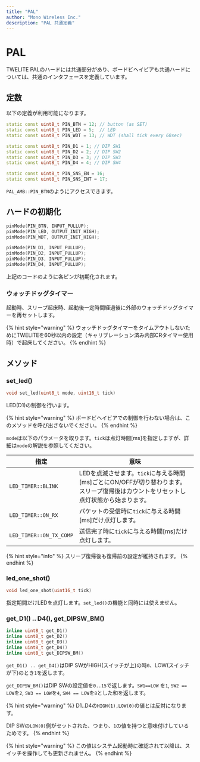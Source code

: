 ```yaml
---
title: "PAL"
author: "Mono Wireless Inc."
description: "PAL 共通定義"
---
```


# PAL

TWELITE PALのハードには共通部分があり、ボードビヘイビアも共通ハードについては、共通のインタフェースを定義しています。



## 定数

以下の定義が利用可能になります。

```cpp
static const uint8_t PIN_BTN = 12; // button (as SET)
static const uint8_t PIN_LED = 5;  // LED
static const uint8_t PIN_WDT = 13; // WDT (shall tick every 60sec)

static const uint8_t PIN_D1 = 1; // DIP SW1
static const uint8_t PIN_D2 = 2; // DIP SW2
static const uint8_t PIN_D3 = 3; // DIP SW3
static const uint8_t PIN_D4 = 4; // DIP SW4

static const uint8_t PIN_SNS_EN = 16;
static const uint8_t PIN_SNS_INT = 17;
```

`PAL_AMB::PIN_BTN`のようにアクセスできます。



## ハードの初期化

```cpp
pinMode(PIN_BTN, INPUT_PULLUP);
pinMode(PIN_LED, OUTPUT_INIT_HIGH);
pinMode(PIN_WDT, OUTPUT_INIT_HIGH);

pinMode(PIN_D1, INPUT_PULLUP);
pinMode(PIN_D2, INPUT_PULLUP);
pinMode(PIN_D3, INPUT_PULLUP);
pinMode(PIN_D4, INPUT_PULLUP);
```

上記のコードのように各ピンが初期化されます。



### ウォッチドッグタイマー

起動時、スリープ起床時、起動後一定時間経過後に外部のウォッチドッグタイマーを再セットします。

{% hint style="warning" %}
ウォッチドッグタイマーをタイムアウトしないためにTWELITEを60秒以内の設定（キャリブレーション済み内部CRタイマー使用時）で起床してください。
{% endhint %}



## メソッド

### set\_led()

```cpp
void set_led(uint8_t mode, uint16_t tick)
```

LED(D1)の制御を行います。

{% hint style="warning" %}
ボードビヘイビアでの制御を行わない場合は、このメソッドを呼び出さないでください。
{% endhint %}



`mode`は以下のパラメータを取ります。`tick`は点灯時間\[ms]を指定しますが、詳細は`mode`の解説を参照してください。

| 指定                      | 意味                                                                           |
| ----------------------- | ---------------------------------------------------------------------------- |
| `LED_TIMER::BLINK`      | LEDを点滅させます。`tick`に与える時間\[ms]ごとにON/OFFが切り替わります。スリープ復帰後はカウントをリセットし点灯状態から始まります。 |
| `LED_TIMER::ON_RX`      | パケットの受信時に`tick`に与える時間\[ms]だけ点灯します。                                           |
| `LED_TIMER::ON_TX_COMP` | 送信完了時に`tick`に与える時間\[ms]だけ点灯します。                                              |

{% hint style="info" %}
スリープ復帰後も復帰前の設定が維持されます。
{% endhint %}



### led\_one\_shot()

```cpp
void led_one_shot(uint16_t tick)
```

指定期間だけLEDを点灯します。`set_led()`の機能と同時には使えません。



### get\_D1() .. D4(), get\_DIPSW\_BM()

```cpp
inline uint8_t get_D1()
inline uint8_t get_D2()
inline uint8_t get_D3()
inline uint8_t get_D4()
inline uint8_t get_DIPSW_BM()
```

`get_D1() .. get_D4()`はDIP SWがHIGH(スイッチが上)の時`0`、LOW(スイッチが下)のとき`1`を返します。

`get_DIPSW_BM()`はDIP SWの設定値を`0..15`で返します。`SW1==LOW` を`1`, `SW2 == LOW`を`2`, `SW3 == LOW`を`4`, `SW4 == LOW`を`8`とした和を返します。

{% hint style="warning" %}
D1..D4の`HIGH(1),LOW(0)`の値とは反対になります。

DIP SWの`LOW(0)`側がセットされた、つまり、`1`の値を持つと意味付けしているためです。
{% endhint %}

{% hint style="warning" %}
この値はシステム起動時に確認されて以降は、スイッチを操作しても更新されません。
{% endhint %}

